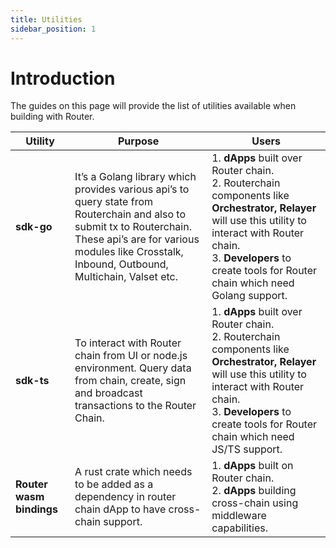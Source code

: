 ```yaml
---
title: Utilities
sidebar_position: 1
---
```


# Introduction

The guides on this page will provide the list of utilities available when building with Router.

| **Utility** | **Purpose** |	**Users** |
| -------- | -------- |  -------- |
| **sdk-go** | It’s a Golang library which provides various api’s to query state from Routerchain and also to submit tx to Routerchain. <br /> These api’s are for various modules like Crosstalk, Inbound, Outbound, Multichain, Valset etc. | 1. **dApps** built over Router chain.<br />2. Routerchain components like **Orchestrator, Relayer** will use this utility to interact with Router chain. <br />3. **Developers** to create tools for Router chain which need Golang support. |
| **sdk-ts** | To interact with Router chain from UI or node.js environment. Query data from chain, create, sign and broadcast transactions to the Router Chain. | 1. **dApps** built over Router chain.<br />2. Routerchain components like **Orchestrator, Relayer** will use this utility to interact with Router chain. <br />3. **Developers** to create tools for Router chain which need JS/TS support. |
| **Router wasm bindings** | A rust crate which needs to be added as a dependency in router chain dApp to have cross-chain support. | 1. **dApps** built on Router chain. <br /> 2. **dApps** building cross-chain using middleware capabilities. |
